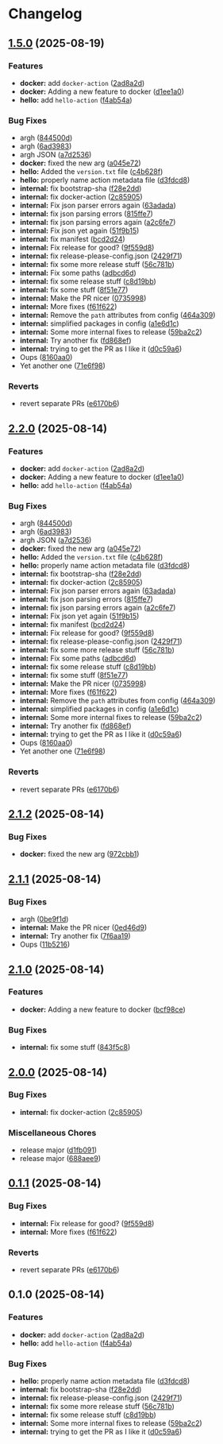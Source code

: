 # Changelog

## [1.5.0](https://github.com/cVladu/try-release-please/compare/v1.4.0...v1.5.0) (2025-08-19)


### Features

* **docker:** add `docker-action` ([2ad8a2d](https://github.com/cVladu/try-release-please/commit/2ad8a2d268523a8f5fe1e6cc84ca50e31ed50b84))
* **docker:** Adding a new feature to docker ([d1ee1a0](https://github.com/cVladu/try-release-please/commit/d1ee1a077184219daa13a3a7f553cc1edf48ce47))
* **hello:** add `hello-action` ([f4ab54a](https://github.com/cVladu/try-release-please/commit/f4ab54afedd358131fcc6babafb1948fff016d95))


### Bug Fixes

* argh ([844500d](https://github.com/cVladu/try-release-please/commit/844500deb4b317bb72634e5ba9cdeeb4ebef5cd8))
* argh ([6ad3983](https://github.com/cVladu/try-release-please/commit/6ad3983de71e55292c97bc21ba13bc89e9698b23))
* argh JSON ([a7d2536](https://github.com/cVladu/try-release-please/commit/a7d2536687c072992adec6dee3bd18dad0ab67e2))
* **docker:** fixed the new arg ([a045e72](https://github.com/cVladu/try-release-please/commit/a045e7272db50fe5f395df0d28535ee5bd87ca31))
* **hello:** Added the `version.txt` file ([c4b628f](https://github.com/cVladu/try-release-please/commit/c4b628f4c0f03506e7aa5f73dbf9237752d143b6))
* **hello:** properly name action metadata file ([d3fdcd8](https://github.com/cVladu/try-release-please/commit/d3fdcd87f8313357ac69fb87d4ada96e9e110726))
* **internal:** fix bootstrap-sha ([f28e2dd](https://github.com/cVladu/try-release-please/commit/f28e2dde15c34d7dcde23150ec4959cadbfe4447))
* **internal:** fix docker-action ([2c85905](https://github.com/cVladu/try-release-please/commit/2c85905a5fe0ae1665376159b252f29a5e73ac75))
* **internal:** Fix json parser errors again ([63adada](https://github.com/cVladu/try-release-please/commit/63adadaf4fee86c83f0778da8093aed4ba8a18f9))
* **internal:** fix json parsing errors ([815ffe7](https://github.com/cVladu/try-release-please/commit/815ffe701246ea85c3dd37204f1920fa72f16d2a))
* **internal:** fix json parsing errors again ([a2c6fe7](https://github.com/cVladu/try-release-please/commit/a2c6fe71b3c4fc44393898baba38c8e568b6f81c))
* **internal:** Fix json yet again ([51f9b15](https://github.com/cVladu/try-release-please/commit/51f9b157938512d88c68d5bbbd74018d588b99ea))
* **internal:** fix manifest ([bcd2d24](https://github.com/cVladu/try-release-please/commit/bcd2d2443aab1d3dc489bae68285fd3fa7026dc0))
* **internal:** Fix release for good? ([9f559d8](https://github.com/cVladu/try-release-please/commit/9f559d8e10ae7d7d2323260cd378cad570becb15))
* **internal:** fix release-please-config.json ([2429f71](https://github.com/cVladu/try-release-please/commit/2429f71b12292f9a00375f466c5c5c7d8b340c93))
* **internal:** fix some more release stuff ([56c781b](https://github.com/cVladu/try-release-please/commit/56c781bddc717479440d7e6477ee674f956b7313))
* **internal:** Fix some paths ([adbcd6d](https://github.com/cVladu/try-release-please/commit/adbcd6dfe4fd9ba8a157745bea0f583b0b400828))
* **internal:** fix some release stuff ([c8d19bb](https://github.com/cVladu/try-release-please/commit/c8d19bb3e48ccc3cc7669ea8f44e3bb5a7d4ec98))
* **internal:** fix some stuff ([8f51e77](https://github.com/cVladu/try-release-please/commit/8f51e7796641830b9ad63f05ead1eb8736ab331c))
* **internal:** Make the PR nicer ([0735998](https://github.com/cVladu/try-release-please/commit/07359986f8af1ce4b5868b272e84391c23f6fa85))
* **internal:** More fixes ([f61f622](https://github.com/cVladu/try-release-please/commit/f61f622a00a83b2e49d1ce6c6fcf56c3d975ca27))
* **internal:** Remove the `path` attributes from config ([464a309](https://github.com/cVladu/try-release-please/commit/464a30969f2d449594ab6522996a81ac4c8c75f6))
* **internal:** simplified packages in config ([a1e6d1c](https://github.com/cVladu/try-release-please/commit/a1e6d1c25721114a41b7ec941f2a68e044afaf88))
* **internal:** Some more internal fixes to release ([59ba2c2](https://github.com/cVladu/try-release-please/commit/59ba2c2ca8b29918756a88e5586449e13c3cef50))
* **internal:** Try another fix ([fd868ef](https://github.com/cVladu/try-release-please/commit/fd868ef70b6d9b9361fcf1cbd0fc15396e289274))
* **internal:** trying to get the PR as I like it ([d0c59a6](https://github.com/cVladu/try-release-please/commit/d0c59a67be8c6f22da58a149454375f7892bbf63))
* Oups ([8160aa0](https://github.com/cVladu/try-release-please/commit/8160aa00a2d7413d42be346b84f692ab474e3fad))
* Yet another one ([71e6f98](https://github.com/cVladu/try-release-please/commit/71e6f982003509065c0f1499cf8ee6e59b64cbaa))


### Reverts

* revert separate PRs ([e6170b6](https://github.com/cVladu/try-release-please/commit/e6170b6d9ceb2fcd343368f235bda042d3a46055))

## [2.2.0](https://github.com/cVladu/try-release-please/compare/v2.1.2...v2.2.0) (2025-08-14)


### Features

* **docker:** add `docker-action` ([2ad8a2d](https://github.com/cVladu/try-release-please/commit/2ad8a2d268523a8f5fe1e6cc84ca50e31ed50b84))
* **docker:** Adding a new feature to docker ([d1ee1a0](https://github.com/cVladu/try-release-please/commit/d1ee1a077184219daa13a3a7f553cc1edf48ce47))
* **hello:** add `hello-action` ([f4ab54a](https://github.com/cVladu/try-release-please/commit/f4ab54afedd358131fcc6babafb1948fff016d95))


### Bug Fixes

* argh ([844500d](https://github.com/cVladu/try-release-please/commit/844500deb4b317bb72634e5ba9cdeeb4ebef5cd8))
* argh ([6ad3983](https://github.com/cVladu/try-release-please/commit/6ad3983de71e55292c97bc21ba13bc89e9698b23))
* argh JSON ([a7d2536](https://github.com/cVladu/try-release-please/commit/a7d2536687c072992adec6dee3bd18dad0ab67e2))
* **docker:** fixed the new arg ([a045e72](https://github.com/cVladu/try-release-please/commit/a045e7272db50fe5f395df0d28535ee5bd87ca31))
* **hello:** Added the `version.txt` file ([c4b628f](https://github.com/cVladu/try-release-please/commit/c4b628f4c0f03506e7aa5f73dbf9237752d143b6))
* **hello:** properly name action metadata file ([d3fdcd8](https://github.com/cVladu/try-release-please/commit/d3fdcd87f8313357ac69fb87d4ada96e9e110726))
* **internal:** fix bootstrap-sha ([f28e2dd](https://github.com/cVladu/try-release-please/commit/f28e2dde15c34d7dcde23150ec4959cadbfe4447))
* **internal:** fix docker-action ([2c85905](https://github.com/cVladu/try-release-please/commit/2c85905a5fe0ae1665376159b252f29a5e73ac75))
* **internal:** Fix json parser errors again ([63adada](https://github.com/cVladu/try-release-please/commit/63adadaf4fee86c83f0778da8093aed4ba8a18f9))
* **internal:** fix json parsing errors ([815ffe7](https://github.com/cVladu/try-release-please/commit/815ffe701246ea85c3dd37204f1920fa72f16d2a))
* **internal:** fix json parsing errors again ([a2c6fe7](https://github.com/cVladu/try-release-please/commit/a2c6fe71b3c4fc44393898baba38c8e568b6f81c))
* **internal:** Fix json yet again ([51f9b15](https://github.com/cVladu/try-release-please/commit/51f9b157938512d88c68d5bbbd74018d588b99ea))
* **internal:** fix manifest ([bcd2d24](https://github.com/cVladu/try-release-please/commit/bcd2d2443aab1d3dc489bae68285fd3fa7026dc0))
* **internal:** Fix release for good? ([9f559d8](https://github.com/cVladu/try-release-please/commit/9f559d8e10ae7d7d2323260cd378cad570becb15))
* **internal:** fix release-please-config.json ([2429f71](https://github.com/cVladu/try-release-please/commit/2429f71b12292f9a00375f466c5c5c7d8b340c93))
* **internal:** fix some more release stuff ([56c781b](https://github.com/cVladu/try-release-please/commit/56c781bddc717479440d7e6477ee674f956b7313))
* **internal:** Fix some paths ([adbcd6d](https://github.com/cVladu/try-release-please/commit/adbcd6dfe4fd9ba8a157745bea0f583b0b400828))
* **internal:** fix some release stuff ([c8d19bb](https://github.com/cVladu/try-release-please/commit/c8d19bb3e48ccc3cc7669ea8f44e3bb5a7d4ec98))
* **internal:** fix some stuff ([8f51e77](https://github.com/cVladu/try-release-please/commit/8f51e7796641830b9ad63f05ead1eb8736ab331c))
* **internal:** Make the PR nicer ([0735998](https://github.com/cVladu/try-release-please/commit/07359986f8af1ce4b5868b272e84391c23f6fa85))
* **internal:** More fixes ([f61f622](https://github.com/cVladu/try-release-please/commit/f61f622a00a83b2e49d1ce6c6fcf56c3d975ca27))
* **internal:** Remove the `path` attributes from config ([464a309](https://github.com/cVladu/try-release-please/commit/464a30969f2d449594ab6522996a81ac4c8c75f6))
* **internal:** simplified packages in config ([a1e6d1c](https://github.com/cVladu/try-release-please/commit/a1e6d1c25721114a41b7ec941f2a68e044afaf88))
* **internal:** Some more internal fixes to release ([59ba2c2](https://github.com/cVladu/try-release-please/commit/59ba2c2ca8b29918756a88e5586449e13c3cef50))
* **internal:** Try another fix ([fd868ef](https://github.com/cVladu/try-release-please/commit/fd868ef70b6d9b9361fcf1cbd0fc15396e289274))
* **internal:** trying to get the PR as I like it ([d0c59a6](https://github.com/cVladu/try-release-please/commit/d0c59a67be8c6f22da58a149454375f7892bbf63))
* Oups ([8160aa0](https://github.com/cVladu/try-release-please/commit/8160aa00a2d7413d42be346b84f692ab474e3fad))
* Yet another one ([71e6f98](https://github.com/cVladu/try-release-please/commit/71e6f982003509065c0f1499cf8ee6e59b64cbaa))


### Reverts

* revert separate PRs ([e6170b6](https://github.com/cVladu/try-release-please/commit/e6170b6d9ceb2fcd343368f235bda042d3a46055))

## [2.1.2](https://github.com/cVladu/try-release-please/compare/v2.1.1...v2.1.2) (2025-08-14)


### Bug Fixes

* **docker:** fixed the new arg ([972cbb1](https://github.com/cVladu/try-release-please/commit/972cbb1291c9c02215b4a7a043f268487f9b6baa))

## [2.1.1](https://github.com/cVladu/try-release-please/compare/v2.1.0...v2.1.1) (2025-08-14)


### Bug Fixes

* argh ([0be9f1d](https://github.com/cVladu/try-release-please/commit/0be9f1d2c0f7da533f9ae4c02264e88620c4146b))
* **internal:** Make the PR nicer ([0ed46d9](https://github.com/cVladu/try-release-please/commit/0ed46d958ffdb45d2eb3a9f076e3ba16b1291234))
* **internal:** Try another fix ([7f6aa19](https://github.com/cVladu/try-release-please/commit/7f6aa19923fa6e7ac031cf66c30dd262f2681fcd))
* Oups ([11b5216](https://github.com/cVladu/try-release-please/commit/11b5216fda5c13beca1bc04bf6ac146bea016a15))

## [2.1.0](https://github.com/cVladu/try-release-please/compare/v2.0.0...v2.1.0) (2025-08-14)


### Features

* **docker:** Adding a new feature to docker ([bcf98ce](https://github.com/cVladu/try-release-please/commit/bcf98ceef66b959aa2f477fdb8a4fb0df4698fdc))


### Bug Fixes

* **internal:** fix some stuff ([843f5c8](https://github.com/cVladu/try-release-please/commit/843f5c8810775372a6c8cc02d54135cf5c3fb7ac))

## [2.0.0](https://github.com/cVladu/try-release-please/compare/v0.1.1...v2.0.0) (2025-08-14)


### Bug Fixes

* **internal:** fix docker-action ([2c85905](https://github.com/cVladu/try-release-please/commit/2c85905a5fe0ae1665376159b252f29a5e73ac75))


### Miscellaneous Chores

* release major ([d1fb091](https://github.com/cVladu/try-release-please/commit/d1fb0911962dda91782337b6ef3c9551a1a01239))
* release major ([688aee9](https://github.com/cVladu/try-release-please/commit/688aee9250e163cf6d3b3167e1fa93053ba418ec))

## [0.1.1](https://github.com/cVladu/try-release-please/compare/v0.1.0...v0.1.1) (2025-08-14)


### Bug Fixes

* **internal:** Fix release for good? ([9f559d8](https://github.com/cVladu/try-release-please/commit/9f559d8e10ae7d7d2323260cd378cad570becb15))
* **internal:** More fixes ([f61f622](https://github.com/cVladu/try-release-please/commit/f61f622a00a83b2e49d1ce6c6fcf56c3d975ca27))


### Reverts

* revert separate PRs ([e6170b6](https://github.com/cVladu/try-release-please/commit/e6170b6d9ceb2fcd343368f235bda042d3a46055))

## 0.1.0 (2025-08-14)


### Features

* **docker:** add `docker-action` ([2ad8a2d](https://github.com/cVladu/try-release-please/commit/2ad8a2d268523a8f5fe1e6cc84ca50e31ed50b84))
* **hello:** add `hello-action` ([f4ab54a](https://github.com/cVladu/try-release-please/commit/f4ab54afedd358131fcc6babafb1948fff016d95))


### Bug Fixes

* **hello:** properly name action metadata file ([d3fdcd8](https://github.com/cVladu/try-release-please/commit/d3fdcd87f8313357ac69fb87d4ada96e9e110726))
* **internal:** fix bootstrap-sha ([f28e2dd](https://github.com/cVladu/try-release-please/commit/f28e2dde15c34d7dcde23150ec4959cadbfe4447))
* **internal:** fix release-please-config.json ([2429f71](https://github.com/cVladu/try-release-please/commit/2429f71b12292f9a00375f466c5c5c7d8b340c93))
* **internal:** fix some more release stuff ([56c781b](https://github.com/cVladu/try-release-please/commit/56c781bddc717479440d7e6477ee674f956b7313))
* **internal:** fix some release stuff ([c8d19bb](https://github.com/cVladu/try-release-please/commit/c8d19bb3e48ccc3cc7669ea8f44e3bb5a7d4ec98))
* **internal:** Some more internal fixes to release ([59ba2c2](https://github.com/cVladu/try-release-please/commit/59ba2c2ca8b29918756a88e5586449e13c3cef50))
* **internal:** trying to get the PR as I like it ([d0c59a6](https://github.com/cVladu/try-release-please/commit/d0c59a67be8c6f22da58a149454375f7892bbf63))
